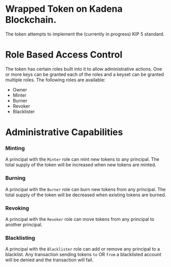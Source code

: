 # Wrapped Token on Kadena Blockchain.

The token attempts to implement the (currently in progress) KIP 5 standard.

# Role Based Access Control

The token has certain roles built into it to allow administrative actions. One or more keys can be granted each of the roles and a keyset can be granted multiple roles.  The following roles are available:

* Owner
* Minter
* Burner
* Revoker
* Blacklister

# Administrative Capabilities

### Minting
A principal with the `Minter` role can mint new tokens to any principal.  The total supply of the token will be increased when new tokens are minted.

### Burning
A principal with the `Burner` role can burn new tokens from any principal.  The total supply of the token will be decreased when existing tokens are burned.

### Revoking
A principal with the `Revoker` role can move tokens from any principal to another principal.

### Blacklisting
A principal with the `Blacklister` role can add or remove any principal to a blacklist.  Any transaction sending tokens `to` OR `from` a blacklisted account will be denied and the transaction will fail.

